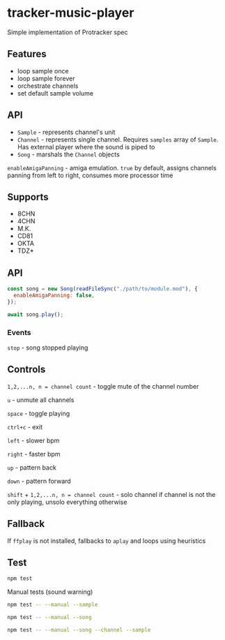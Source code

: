 # tracker-music-player

Simple implementation of Protracker spec

## Features

- loop sample once
- loop sample forever
- orchestrate channels
- set default sample volume

## API

- `Sample` - represents channel's unit
- `Channel` - represents single channel. Requires `samples` array of `Sample`. Has external player where the sound is piped to
- `Song` - marshals the `Channel` objects

`enableAmigaPanning` - amiga emulation. `true` by default, assigns channels panning from left to right, consumes more processor time

## Supports

- 8CHN
- 4CHN
- M.K.
- CD81
- OKTA
- TDZ\*

## API

```js
const song = new Song(readFileSync("./path/to/module.mod"), {
  enableAmigaPanning: false,
});

await song.play();
```

### Events

`stop` - song stopped playing

## Controls

`1,2,...n, n = channel count` - toggle mute of the channel number

`u` - unmute all channels

`space` - toggle playing

`ctrl+c` - exit

`left` - slower bpm

`right` - faster bpm

`up` - pattern back

`down` - pattern forward

`shift` + `1,2,...n, n = channel count` - solo channel if channel is not the only playing, unsolo everything otherwise

## Fallback

If `ffplay` is not installed, fallbacks to `aplay` and loops using heuristics

## Test

```bash
npm test
```

Manual tests (sound warning)

```bash
npm test -- --manual --sample
```

```bash
npm test -- --manual --song
```

```bash
npm test -- --manual --song --channel --sample
```
